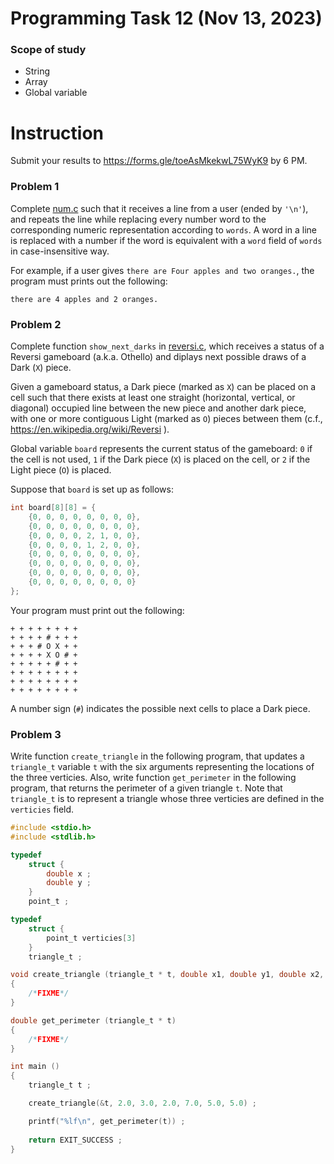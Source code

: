 # Programming Task 12 (Nov 13, 2023)

### Scope of study
* String 
* Array
* Global variable

# Instruction

Submit your results to https://forms.gle/toeAsMkekwL75WyK9 by 6 PM.

### Problem 1

Complete [num.c](num.c) such that it receives a line from a user (ended by ``'\n'``), and repeats the line while replacing every number word to the corresponding numeric representation according to ``words``.
A word in a line is replaced with a number if the word is equivalent with a ``word`` field of ``words`` in
case-insensitive way.

For example, if a user gives ``there are Four apples and two oranges.``, the program must prints out the following:

```
there are 4 apples and 2 oranges.
```


### Problem 2 

Complete function ``show_next_darks`` in [reversi.c](reversi.c), which receives a status of 
a Reversi gameboard (a.k.a. Othello) and diplays next possible draws of a Dark (``X``) piece.

Given a gameboard status, a Dark piece (marked as ``X``) can be placed on a cell such that there exists 
at least one straight (horizontal, vertical, or diagonal) occupied line between 
the new piece and another dark piece, with one or more contiguous Light (marked as ``O``) pieces between them
(c.f., https://en.wikipedia.org/wiki/Reversi ).

Global variable ``board`` represents the current status of the gameboard: ``0`` if the cell is not used,
``1`` if the Dark piece (``X``) is placed on the cell, or ``2`` if the Light piece (``O``) is placed.

Suppose that ``board`` is set up as follows:

```C
int board[8][8] = {
    {0, 0, 0, 0, 0, 0, 0, 0},
    {0, 0, 0, 0, 0, 0, 0, 0},
    {0, 0, 0, 0, 2, 1, 0, 0},
    {0, 0, 0, 0, 1, 2, 0, 0},
    {0, 0, 0, 0, 0, 0, 0, 0},
    {0, 0, 0, 0, 0, 0, 0, 0},
    {0, 0, 0, 0, 0, 0, 0, 0},
    {0, 0, 0, 0, 0, 0, 0, 0}
};
```

Your program must print out the following:

```
+ + + + + + + + 
+ + + + # + + + 
+ + + # O X + + 
+ + + + X O # + 
+ + + + + # + +
+ + + + + + + + 
+ + + + + + + + 
+ + + + + + + + 
 ```

A number sign (``#``) indicates the possible next cells to place a Dark piece.

### Problem 3

Write function ``create_triangle`` in the following program, that updates a ``triangle_t`` variable  ``t``
with the six arguments representing the locations of the three verticies.
Also, write function ``get_perimeter`` in the following program, that returns the perimeter of a given triangle ``t``.
Note that ``triangle_t`` is to represent a triangle whose three verticies are defined in the ``verticies`` field.

```C
#include <stdio.h>
#include <stdlib.h>

typedef 
    struct {
        double x ;
        double y ;
    }
    point_t ;

typedef 
    struct {
        point_t verticies[3]
    }
    triangle_t ;

void create_triangle (triangle_t * t, double x1, double y1, double x2, double y2, double x3, double y3)
{
    /*FIXME*/
}

double get_perimeter (triangle_t * t)
{
    /*FIXME*/
}

int main ()
{
    triangle_t t ;

    create_triangle(&t, 2.0, 3.0, 2.0, 7.0, 5.0, 5.0) ;

    printf("%lf\n", get_perimeter(t)) ;
    
    return EXIT_SUCCESS ;
}
```
